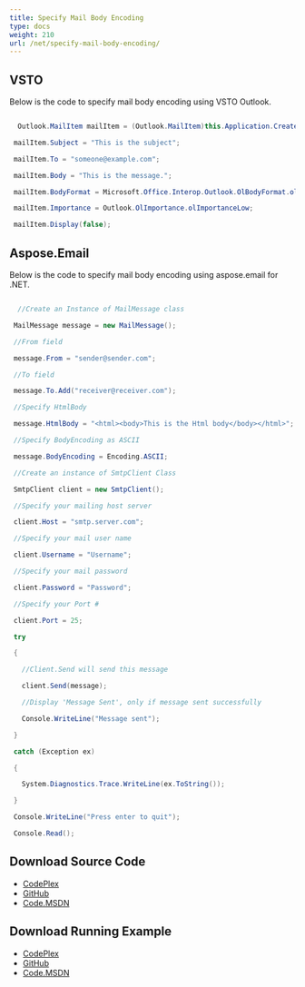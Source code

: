 ```yaml
---
title: Specify Mail Body Encoding
type: docs
weight: 210
url: /net/specify-mail-body-encoding/
---
```



## **VSTO**
Below is the code to specify mail body encoding using VSTO Outlook.

``` cs

  Outlook.MailItem mailItem = (Outlook.MailItem)this.Application.CreateItem(Outlook.OlItemType.olMailItem);

 mailItem.Subject = "This is the subject";

 mailItem.To = "someone@example.com";

 mailItem.Body = "This is the message.";

 mailItem.BodyFormat = Microsoft.Office.Interop.Outlook.OlBodyFormat.olFormatRichText;

 mailItem.Importance = Outlook.OlImportance.olImportanceLow;

 mailItem.Display(false);


```
## **Aspose.Email**
Below is the code to specify mail body encoding using aspose.email for .NET.

``` cs

  //Create an Instance of MailMessage class

 MailMessage message = new MailMessage();

 //From field

 message.From = "sender@sender.com";

 //To field

 message.To.Add("receiver@receiver.com");

 //Specify HtmlBody

 message.HtmlBody = "<html><body>This is the Html body</body></html>";

 //Specify BodyEncoding as ASCII

 message.BodyEncoding = Encoding.ASCII;

 //Create an instance of SmtpClient Class

 SmtpClient client = new SmtpClient();

 //Specify your mailing host server

 client.Host = "smtp.server.com";

 //Specify your mail user name

 client.Username = "Username";

 //Specify your mail password

 client.Password = "Password";

 //Specify your Port #

 client.Port = 25;

 try

 {

   //Client.Send will send this message

   client.Send(message);

   //Display 'Message Sent', only if message sent successfully

   Console.WriteLine("Message sent");

 }

 catch (Exception ex)

 {

   System.Diagnostics.Trace.WriteLine(ex.ToString());

 }

 Console.WriteLine("Press enter to quit");

 Console.Read();


```
## **Download Source Code**
- [CodePlex](https://asposeemailvsto.codeplex.com/SourceControl/latest#Code)
- [GitHub](https://github.com/aspose-email/Aspose.Email-for-.NET/tree/master/Plugins/Aspose.Email%20Vs%20VSTO%20Outlook/Code%20Comparison%20of%20Common%20Features/Specify%20Mail%20Body%20Encoding)
- [Code.MSDN](https://code.msdn.microsoft.com/Code-Comparison-of-common-4e0f39b8/view/SourceCode#content)
## **Download Running Example**
- [CodePlex](https://asposeemailvsto.codeplex.com/releases/view/620910)
- [GitHub](https://github.com/aspose-email/Aspose.Email-for-.NET/releases/tag/AsposeEmailVsVSTOv1.2)
- [Code.MSDN](https://code.msdn.microsoft.com/Code-Comparison-of-common-4e0f39b8)

